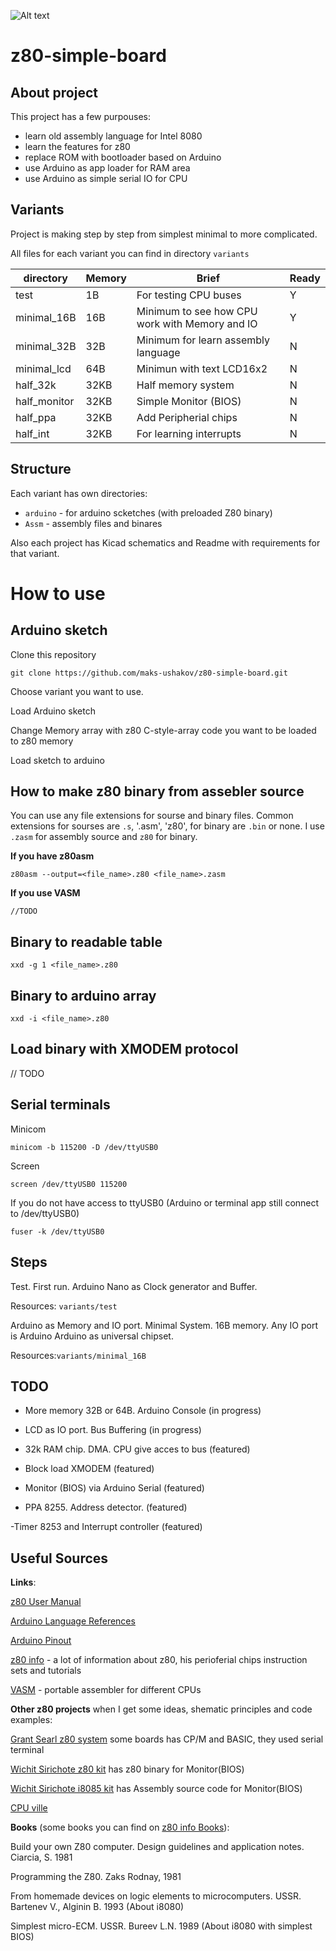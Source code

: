 ![Alt text](./z80_Arduino_Logo_min)

# z80-simple-board

## About project

This project has a few purpouses:

- learn old assembly language for Intel 8080
- learn the features for z80
- replace ROM with bootloader based on Arduino
- use Arduino as app loader for RAM area
- use Arduino as simple serial IO for CPU

## Variants

Project is making step by step from simplest minimal to more complicated.

All files for each variant you can find in directory `variants`

|  directory   | Memory| Brief                                       |Ready|
|--------------|-------|---------------------------------------------|-----|
|    test      |   1B  | For testing CPU buses                       |  Y  |
|  minimal_16B |   16B | Minimum to see how CPU work with Memory and IO| Y |
|  minimal_32B |   32B | Minimum for learn assembly language           | N |
|  minimal_lcd |   64B | Minimun with text LCD16x2                     | N |
|  half_32k    |  32KB | Half memory system                            | N |
|  half_monitor|  32KB | Simple Monitor (BIOS)                         | N |
|  half_ppa    |  32KB | Add Peripherial chips                         | N |
|  half_int    |  32KB | For learning interrupts                       | N |


## Structure

Each variant has own directories:

- `arduino` - for arduino scketches (with preloaded Z80 binary)
- `Assm` - assembly files and binares

Also each project has Kicad schematics and Readme with requirements for that variant.


# How to use
## Arduino sketch

Clone this repository
```
git clone https://github.com/maks-ushakov/z80-simple-board.git
```

Choose variant you want to use.

Load Arduino sketch

Change Memory array with z80 C-style-array code you want to be loaded to z80 memory

Load sketch to arduino

## How to make z80 binary from assebler source

You can use any file extensions for sourse and binary files.  Common extensions for sourses are `.s`, '.asm', 'z80', for binary are `.bin` or none. 
I use `.zasm` for assembly source and `z80` for binary.

__If you have z80asm__

```
z80asm --output=<file_name>.z80 <file_name>.zasm
```

__If you use VASM__
```
//TODO
```

## Binary to readable table

```
xxd -g 1 <file_name>.z80
```

## Binary to arduino array

```
xxd -i <file_name>.z80
```

## Load binary with XMODEM protocol

// TODO

## Serial terminals
Minicom
```
minicom -b 115200 -D /dev/ttyUSB0
```

Screen
```
screen /dev/ttyUSB0 115200
```

If you do not have access to ttyUSB0  (Arduino or terminal app still connect to /dev/ttyUSB0)

```
fuser -k /dev/ttyUSB0
```

## Steps
Test. First run. 
   Arduino Nano as Clock generator and Buffer.

   Resources: `variants/test`

Arduino as Memory and IO port.
   Minimal System. 16B memory. Any IO port is Arduino
   Arduino as universal chipset.

   Resources:`variants/minimal_16B`

## TODO

- More memory 32B or 64B. Arduino Console (in progress)

- LCD as IO port. Bus Buffering (in progress)

- 32k RAM chip. DMA. CPU give acces to bus (featured)

- Block load XMODEM (featured)

- Monitor (BIOS) via Arduino Serial (featured)

- PPA 8255. Address detector. (featured)

 -Timer 8253 and Interrupt controller (featured)

## Useful Sources

__Links__:

[z80 User Manual](http://www.zilog.com/docs/z80/um0080.pdf)

[Arduino Language References](https://docs.arduino.cc/programming/)

[Arduino Pinout](https://docs.arduino.cc/resources/pinouts/A000005-full-pinout.pdf)

[z80 info](http://www.z80.info/) - a lot of information about z80, his perioferial chips instruction sets and tutorials

[VASM](http://www.compilers.de/vasm.html) - portable assembler for different CPUs



__Other z80 projects__ when I get some ideas, shematic principles and code examples:

[Grant Searl z80 system](http://searle.x10host.com/) some boards has CP/M and BASIC, they used serial terminal

[Wichit Sirichote z80 kit](https://kswichit.net/Z80/Z80.html) has z80 binary for Monitor(BIOS)

[Wichit Sirichote i8085 kit](https://kswichit.net/mtk-85/index.html) has Assembly source code for Monitor(BIOS)

[CPU ville](http://cpuville.com/Kits/Z80-kits-home.html)


__Books__ (some books you can find on [z80 info Books](http://www.z80.info/z80books.htm)):

Build your own Z80 computer. Design guidelines and application notes. Ciarcia, S. 1981

Programming the Z80. Zaks Rodnay, 1981

From homemade devices on logic elements to microcomputers. USSR. Bartenev V., Alginin B. 1993 (About i8080)

Simplest micro-ECM. USSR. Bureev L.N. 1989 (About i8080 with simplest  BIOS)

